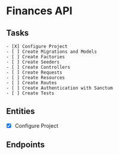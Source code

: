 # Finances API

## Tasks
    - [X] Configure Project
    - [ ] Create Migrations and Models
    - [ ] Create Factories
    - [ ] Create Seeders
    - [ ] Create Controllers
    - [ ] Create Requests
    - [ ] Create Resources
    - [ ] Create Routes
    - [ ] Create Authentication with Sanctum
    - [ ] Create Tests

## Entities
- [X] Configure Project
## Endpoints

